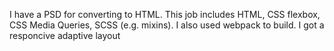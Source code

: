I have a PSD for converting to HTML. This job includes HTML, CSS flexbox, CSS Media Queries, SCSS (e.g. mixins). 
I also used webpack to build.
I got a responcive adaptive layout
